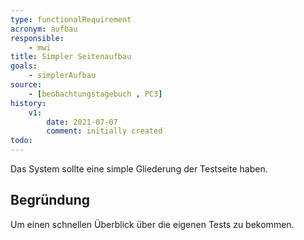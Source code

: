 ```yaml
---
type: functionalRequirement
acronym: aufbau
responsible:
    - mwi
title: Simpler Seitenaufbau
goals:
    - simplerAufbau
source:
    - [beobachtungstagebuch , PC3]
history:
    v1:
        date: 2021-07-07
        comment: initially created
todo:
---
```


Das System sollte eine simple Gliederung der Testseite haben.

## Begründung

Um einen schnellen Überblick über die eigenen Tests zu bekommen.